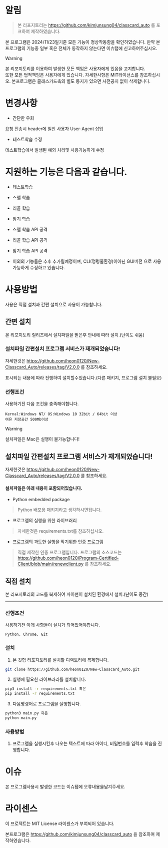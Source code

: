 # 알림
> 본 리포지토리는 https://github.com/kimjunsung04/classcard_auto 를 포크하여 제작하였습니다.

본 프로그램은 2024/11/23일기준 모든 기능이 정상작동함을 확인하였습니다.
만약 본프로그램의 기능중 일부 혹은 전체가 동작하지 않는다면 이슈탭에 신고하여주십시오.

> [!Warning]
> 본 리포지토리를 이용하여 발생한 모든 책임은 사용자에게 있음을 고지합니다.<br>
> 또한 모든 법적책임은 사용자에게 있습니다. 자세한사항은 MIT라이선스를 참조하십시오.
> 본프로그램은 클래스카드측의 별도 통지가 있으면 사전공지 없이 삭제합니다.

# 변경사항
* 간단한 우회
   
요청 전송시 header에 일반 사용자 User-Agent 삽입

* 테스트학습 수정
   
테스트학습에서 발생된 예외 처리및 사용가능하게 수정

# 지원하는 기능은 다음과 같습니다.

* 테스트학습

* 스펠 학습

* 리콜 학습

* 암기 학습

* 스펠 학습 API 공격

* 리콜 학습 API 공격

* 암기 학습 API 공격

* 이외의 기능들은 추후 추가될예정이며, CLI(명령줄환경)이아닌 GUI버전 으로 사용가능하게 수정하고 있습니다.


# 사용방법
사용은 직접 설치과 간편 설치으로 사용이 가능합니다.

## 간편 설치
본 리포지토리 릴리즈에서 설치파일을 받은후 안내에 따라 설치.(난이도 쉬움)
### 설치파일 간편설치 프로그램 서비스가 재개되었습니다!
자세한것은 https://github.com/heon0120/New-Classcard_Auto/releases/tag/V2.0.0 를 참조하세요.


표시되는 내용에 따라 진행하여 설치할수있습니다.(다른 패키지, 프로그램 설치 불필요)
### 선행조건
사용하기전 다음 조건을 충족해야합니다.

```
Kernal:Windows NT/ OS:Windows 10 32bit / 64bit 이상
여유 저장공간 500Mb이상
```
> [!Warning]
> 설치파일은 Mac은 실행이 불가능합니다!

## 설치파일 간편설치 프로그램 서비스가 재개되었습니다!
자세한것은 https://github.com/heon0120/New-Classcard_Auto/releases/tag/V2.0.0 를 참조하세요.
#### 설치파일은 아래 내용이 포함되어있습니다.

* Python embedded package
> Python 배포용 패키지라고 생각하시면됩니다.

* 프로그램의 실행을 위한 라이브러리
> 자세한것은 requirements.txt를 참조하십시오.

* 프로그램의 과도한 실행을 막기위한 인증 프로그램
> 직접 제작한 인증 프로그램입니다. 프로그램의 소스코드는 https://github.com/heon0120/Program-Certified-Client/blob/main/renewclient.py 를 참조하세요.


## 직접 설치
본 리포지토리의 코드를 복제하여 파이썬이 설치된 환경에서 설치.(난이도 중간)
* * *


### 선행조건
사용하기전 아래 사항들이 설치가 되어있어야합니다.

```
Python, Chrome, Git
```

### 설치
1. 본 깃헙 리포지토리를 설치할 디렉토리에 복제합니다.

```Bash
git clone https://github.com/heon0120/New-Classcard_Auto.git

```

2. 실행에 필요한 라이브러리를 설치합니다.

```Bash
pip3 install -r requirements.txt 혹은
pip install -r requirements.txt
```

3. 다음명령어로 프로그램을 실행합니다.

```Bash
python3 main.py 혹은
python main.py
```
### 사용방법

1. 프로그램을 실행시킨후 나오는 텍스트에 따라 아이디, 비밀번호를 입력후 학습을 진행합니다.


# 이슈
본 프로그램사용시 발생한 코드는 이슈탭에 오류내용을남겨주세요.

# 라이센스
이 프로젝트는 MIT License 라이센스가 부여되어 있습니다.

본프로그램은 https://github.com/kimjunsung04/classcard_auto 을 참조하여 제작하였습니다.
